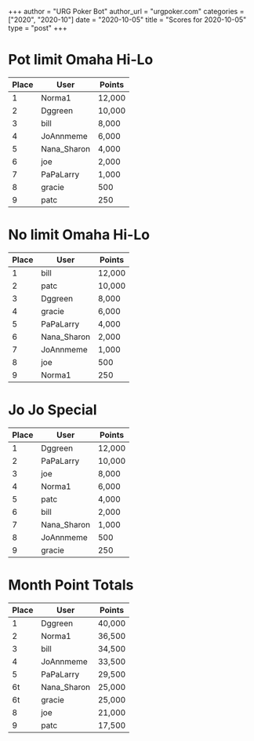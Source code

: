 +++
author = "URG Poker Bot"
author_url = "urgpoker.com"
categories = ["2020", "2020-10"]
date = "2020-10-05"
title = "Scores for 2020-10-05"
type = "post"
+++
# Pot limit Omaha Hi-Lo

| Place | User | Points |
|-------|------|--------|
| 1 | Norma1 | 12,000 |
| 2 | Dggreen | 10,000 |
| 3 | bill | 8,000 |
| 4 | JoAnnmeme | 6,000 |
| 5 | Nana_Sharon | 4,000 |
| 6 | joe | 2,000 |
| 7 | PaPaLarry | 1,000 |
| 8 | gracie | 500 |
| 9 | patc | 250 |

# No limit Omaha Hi-Lo

| Place | User | Points |
|-------|------|--------|
| 1 | bill | 12,000 |
| 2 | patc | 10,000 |
| 3 | Dggreen | 8,000 |
| 4 | gracie | 6,000 |
| 5 | PaPaLarry | 4,000 |
| 6 | Nana_Sharon | 2,000 |
| 7 | JoAnnmeme | 1,000 |
| 8 | joe | 500 |
| 9 | Norma1 | 250 |

# Jo Jo Special

| Place | User | Points |
|-------|------|--------|
| 1 | Dggreen | 12,000 |
| 2 | PaPaLarry | 10,000 |
| 3 | joe | 8,000 |
| 4 | Norma1 | 6,000 |
| 5 | patc | 4,000 |
| 6 | bill | 2,000 |
| 7 | Nana_Sharon | 1,000 |
| 8 | JoAnnmeme | 500 |
| 9 | gracie | 250 |

# Month Point Totals

| Place | User | Points |
|-------|------|--------|
| 1 | Dggreen | 40,000 |
| 2 | Norma1 | 36,500 |
| 3 | bill | 34,500 |
| 4 | JoAnnmeme | 33,500 |
| 5 | PaPaLarry | 29,500 |
| 6t | Nana_Sharon | 25,000 |
| 6t | gracie | 25,000 |
| 8 | joe | 21,000 |
| 9 | patc | 17,500 |
